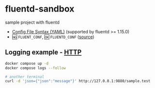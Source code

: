 fluentd-sandbox
===

sample project with fluentd

* [Config File Syntax (YAML)](https://docs.fluentd.org/configuration/config-file-yaml) (supported by fluentd >= 1.15.0)
* :ng: `FLUENT_CONF`, :ok: `FLUENTD_CONF` ([source](https://github.com/fluent/fluentd-docker-image/issues/227))

Logging example - [HTTP](./conf/http.yml)
---

```sh
docker compose up -d
docker compose logs --follow

# another terminal
curl -d 'json={"json":"message"}' http://127.0.0.1:9880/sample.test
```
